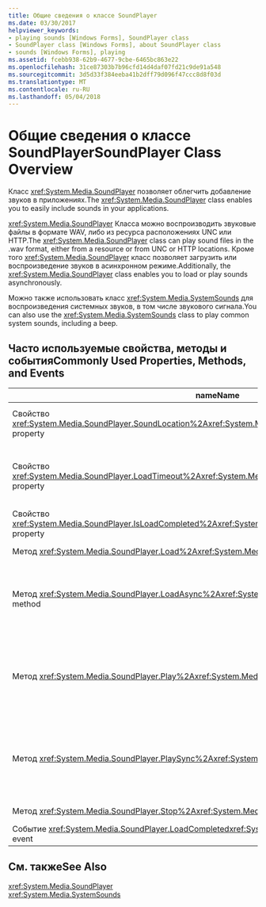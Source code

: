 ```yaml
---
title: Общие сведения о классе SoundPlayer
ms.date: 03/30/2017
helpviewer_keywords:
- playing sounds [Windows Forms], SoundPlayer class
- SoundPlayer class [Windows Forms], about SoundPlayer class
- sounds [Windows Forms], playing
ms.assetid: fcebb938-62b9-4677-9cbe-6465bc863e22
ms.openlocfilehash: 31ce87303b7b96cfd14d4daf07fd21c9de91a548
ms.sourcegitcommit: 3d5d33f384eeba41b2dff79d096f47ccc8d8f03d
ms.translationtype: MT
ms.contentlocale: ru-RU
ms.lasthandoff: 05/04/2018
---
```

# <a name="soundplayer-class-overview"></a><span data-ttu-id="8975d-102">Общие сведения о классе SoundPlayer</span><span class="sxs-lookup"><span data-stu-id="8975d-102">SoundPlayer Class Overview</span></span>
<span data-ttu-id="8975d-103">Класс <xref:System.Media.SoundPlayer> позволяет облегчить добавление звуков в приложениях.</span><span class="sxs-lookup"><span data-stu-id="8975d-103">The <xref:System.Media.SoundPlayer> class enables you to easily include sounds in your applications.</span></span>  
  
 <span data-ttu-id="8975d-104"><xref:System.Media.SoundPlayer> Класса можно воспроизводить звуковые файлы в формате WAV, либо из ресурса расположениях UNC или HTTP.</span><span class="sxs-lookup"><span data-stu-id="8975d-104">The <xref:System.Media.SoundPlayer> class can play sound files in the .wav format, either from a resource or from UNC or HTTP locations.</span></span> <span data-ttu-id="8975d-105">Кроме того <xref:System.Media.SoundPlayer> класс позволяет загрузить или воспроизведение звуков в асинхронном режиме.</span><span class="sxs-lookup"><span data-stu-id="8975d-105">Additionally, the <xref:System.Media.SoundPlayer> class enables you to load or play sounds asynchronously.</span></span>  
  
 <span data-ttu-id="8975d-106">Можно также использовать класс <xref:System.Media.SystemSounds> для воспроизведения системных звуков, в том числе звукового сигнала.</span><span class="sxs-lookup"><span data-stu-id="8975d-106">You can also use the <xref:System.Media.SystemSounds> class to play common system sounds, including a beep.</span></span>  
  
## <a name="commonly-used-properties-methods-and-events"></a><span data-ttu-id="8975d-107">Часто используемые свойства, методы и события</span><span class="sxs-lookup"><span data-stu-id="8975d-107">Commonly Used Properties, Methods, and Events</span></span>  
  
|<span data-ttu-id="8975d-108">name</span><span class="sxs-lookup"><span data-stu-id="8975d-108">Name</span></span>|<span data-ttu-id="8975d-109">Описание</span><span class="sxs-lookup"><span data-stu-id="8975d-109">Description</span></span>|  
|----------|-----------------|  
|<span data-ttu-id="8975d-110">Свойство <xref:System.Media.SoundPlayer.SoundLocation%2A></span><span class="sxs-lookup"><span data-stu-id="8975d-110"><xref:System.Media.SoundPlayer.SoundLocation%2A> property</span></span>|<span data-ttu-id="8975d-111">Путь к файлу или веб-адресу звука.</span><span class="sxs-lookup"><span data-stu-id="8975d-111">The file path or Web address of the sound.</span></span> <span data-ttu-id="8975d-112">Допустимые значения включают UNC- или HTTP-путь.</span><span class="sxs-lookup"><span data-stu-id="8975d-112">Acceptable values can be UNC or HTTP.</span></span>|  
|<span data-ttu-id="8975d-113">Свойство <xref:System.Media.SoundPlayer.LoadTimeout%2A></span><span class="sxs-lookup"><span data-stu-id="8975d-113"><xref:System.Media.SoundPlayer.LoadTimeout%2A> property</span></span>|<span data-ttu-id="8975d-114">Время ожидания программой загрузки звука (в миллисекундах), прежде чем будет создано исключение.</span><span class="sxs-lookup"><span data-stu-id="8975d-114">The number of milliseconds your program will wait to load a sound before it throws an exception.</span></span> <span data-ttu-id="8975d-115">По умолчанию используется значение 10 секунд.</span><span class="sxs-lookup"><span data-stu-id="8975d-115">The default is 10 seconds.</span></span>|  
|<span data-ttu-id="8975d-116">Свойство <xref:System.Media.SoundPlayer.IsLoadCompleted%2A></span><span class="sxs-lookup"><span data-stu-id="8975d-116"><xref:System.Media.SoundPlayer.IsLoadCompleted%2A> property</span></span>|<span data-ttu-id="8975d-117">Логическое значение, показывающее, завершилась ли загрузка звука.</span><span class="sxs-lookup"><span data-stu-id="8975d-117">A Boolean value indicating whether the sound has finished loading.</span></span>|  
|<span data-ttu-id="8975d-118">Метод <xref:System.Media.SoundPlayer.Load%2A></span><span class="sxs-lookup"><span data-stu-id="8975d-118"><xref:System.Media.SoundPlayer.Load%2A> method</span></span>|<span data-ttu-id="8975d-119">Загружает звук синхронно.</span><span class="sxs-lookup"><span data-stu-id="8975d-119">Loads a sound synchronously.</span></span>|  
|<span data-ttu-id="8975d-120">Метод <xref:System.Media.SoundPlayer.LoadAsync%2A></span><span class="sxs-lookup"><span data-stu-id="8975d-120"><xref:System.Media.SoundPlayer.LoadAsync%2A> method</span></span>|<span data-ttu-id="8975d-121">Начинает загрузку звука асинхронно.</span><span class="sxs-lookup"><span data-stu-id="8975d-121">Begins to load a sound asynchronously.</span></span> <span data-ttu-id="8975d-122">Когда загрузка завершена, он выдает <xref:System.Media.SoundPlayer.OnLoadCompleted%2A> событий.</span><span class="sxs-lookup"><span data-stu-id="8975d-122">When loading is complete, it raises the <xref:System.Media.SoundPlayer.OnLoadCompleted%2A> event.</span></span>|  
|<span data-ttu-id="8975d-123">Метод <xref:System.Media.SoundPlayer.Play%2A></span><span class="sxs-lookup"><span data-stu-id="8975d-123"><xref:System.Media.SoundPlayer.Play%2A> method</span></span>|<span data-ttu-id="8975d-124">Воспроизведение звука, указанного в <xref:System.Media.SoundPlayer.SoundLocation%2A> или <xref:System.Media.SoundPlayer.Stream%2A> свойства в новом потоке.</span><span class="sxs-lookup"><span data-stu-id="8975d-124">Plays the sound specified in the <xref:System.Media.SoundPlayer.SoundLocation%2A> or <xref:System.Media.SoundPlayer.Stream%2A> property in a new thread.</span></span>|  
|<span data-ttu-id="8975d-125">Метод <xref:System.Media.SoundPlayer.PlaySync%2A></span><span class="sxs-lookup"><span data-stu-id="8975d-125"><xref:System.Media.SoundPlayer.PlaySync%2A> method</span></span>|<span data-ttu-id="8975d-126">Воспроизведение звука, указанного в <xref:System.Media.SoundPlayer.SoundLocation%2A> или <xref:System.Media.SoundPlayer.Stream%2A> свойства в текущем потоке.</span><span class="sxs-lookup"><span data-stu-id="8975d-126">Plays the sound specified in the <xref:System.Media.SoundPlayer.SoundLocation%2A> or <xref:System.Media.SoundPlayer.Stream%2A> property in the current thread.</span></span>|  
|<span data-ttu-id="8975d-127">Метод <xref:System.Media.SoundPlayer.Stop%2A></span><span class="sxs-lookup"><span data-stu-id="8975d-127"><xref:System.Media.SoundPlayer.Stop%2A> method</span></span>|<span data-ttu-id="8975d-128">Останавливает воспроизведение звука.</span><span class="sxs-lookup"><span data-stu-id="8975d-128">Stops any sound currently playing.</span></span>|  
|<span data-ttu-id="8975d-129">Событие <xref:System.Media.SoundPlayer.LoadCompleted></span><span class="sxs-lookup"><span data-stu-id="8975d-129"><xref:System.Media.SoundPlayer.LoadCompleted> event</span></span>|<span data-ttu-id="8975d-130">Возникает после попытки загрузки звука.</span><span class="sxs-lookup"><span data-stu-id="8975d-130">Raised after the load of a sound is attempted.</span></span>|  
  
## <a name="see-also"></a><span data-ttu-id="8975d-131">См. также</span><span class="sxs-lookup"><span data-stu-id="8975d-131">See Also</span></span>  
 <xref:System.Media.SoundPlayer>  
 <xref:System.Media.SystemSounds>
